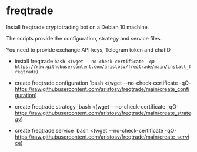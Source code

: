 # freqtrade

Install freqtrade cryptotrading bot on a Debian 10 machine.


The scripts provide the configuration, strategy and service files.


You need to provide exchange API keys, Telegram token and chatID

- install freqtrade
`bash <(wget --no-check-certificate -qO- https://raw.githubusercontent.com/aristosv/freqtrade/main/install_freqtrade)`

- create freqtrade configuration
`bash <(wget --no-check-certificate -qO- https://raw.githubusercontent.com/aristosv/freqtrade/main/create_configuration)

- create freqtrade strategy
`bash <(wget --no-check-certificate -qO- https://raw.githubusercontent.com/aristosv/freqtrade/main/create_strategy)

- create freqtrade service
`bash <(wget --no-check-certificate -qO- https://raw.githubusercontent.com/aristosv/freqtrade/main/create_service)
